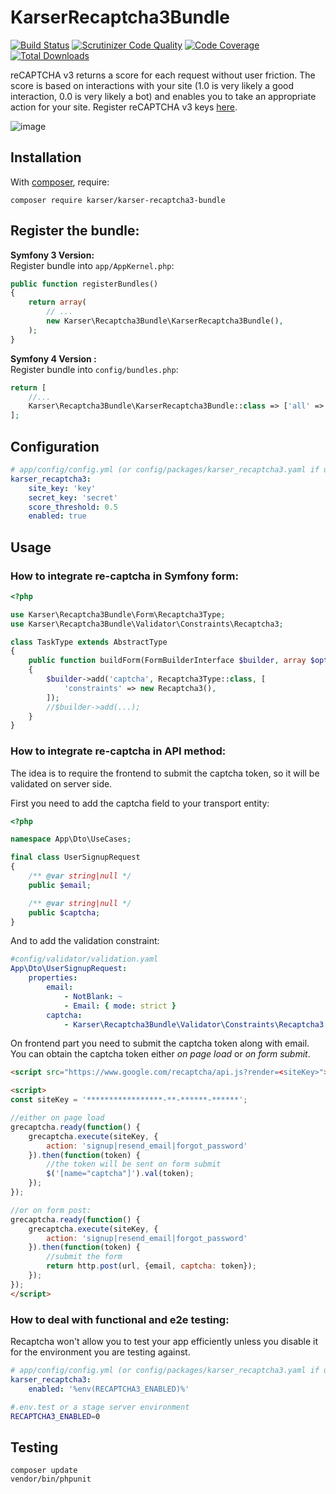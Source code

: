 KarserRecaptcha3Bundle
======================

[![Build Status](https://travis-ci.org/karser/KarserRecaptcha3Bundle.svg?branch=master)](https://travis-ci.org/karser/KarserRecaptcha3Bundle)
[![Scrutinizer Code Quality](https://scrutinizer-ci.com/g/karser/KarserRecaptcha3Bundle/badges/quality-score.png?b=master)](https://scrutinizer-ci.com/g/karser/KarserRecaptcha3Bundle/?branch=master)
[![Code Coverage](https://scrutinizer-ci.com/g/karser/KarserRecaptcha3Bundle/badges/coverage.png?b=master)](https://scrutinizer-ci.com/g/karser/KarserRecaptcha3Bundle/?branch=master)
[![Total Downloads](https://poser.pugx.org/karser/karser-recaptcha3-bundle/downloads)](https://packagist.org/packages/karser/karser-recaptcha3-bundle)

reCAPTCHA v3 returns a score for each request without user friction. 
The score is based on interactions with your site (1.0 is very likely a good interaction,
0.0 is very likely a bot) and enables you to
take an appropriate action for your site. Register reCAPTCHA v3 keys
[here](https://g.co/recaptcha/v3).

![image](https://user-images.githubusercontent.com/1675033/58698825-bbca8e00-83a4-11e9-9627-e3a2b1a6c074.png)


Installation
------------

With [composer](https://getcomposer.org), require:

`composer require karser/karser-recaptcha3-bundle`


Register the bundle: 
--------------------

**Symfony 3 Version:**  
Register bundle into `app/AppKernel.php`:

``` php
public function registerBundles()
{
    return array(
        // ...
        new Karser\Recaptcha3Bundle\KarserRecaptcha3Bundle(),
    );
}
```
**Symfony 4 Version :**   
Register bundle into `config/bundles.php`:
```php 
return [
    //...
    Karser\Recaptcha3Bundle\KarserRecaptcha3Bundle::class => ['all' => true],
];
```


Configuration
-------------

```yaml
# app/config/config.yml (or config/packages/karser_recaptcha3.yaml if using Symfony4)
karser_recaptcha3:
    site_key: 'key'
    secret_key: 'secret'
    score_threshold: 0.5
    enabled: true
```

Usage
-----

### How to integrate re-captcha in Symfony form:

```php
<?php

use Karser\Recaptcha3Bundle\Form\Recaptcha3Type;
use Karser\Recaptcha3Bundle\Validator\Constraints\Recaptcha3;

class TaskType extends AbstractType
{
    public function buildForm(FormBuilderInterface $builder, array $options)
    {
        $builder->add('captcha', Recaptcha3Type::class, [
            'constraints' => new Recaptcha3(),
        ]);
        //$builder->add(...);
    }
}
```

### How to integrate re-captcha in API method:

The idea is to require the frontend to submit the captcha token, so it will be validated on server side.

First you need to add the captcha field to your transport entity:
```php
<?php

namespace App\Dto\UseCases;

final class UserSignupRequest
{
    /** @var string|null */
    public $email;

    /** @var string|null */
    public $captcha;
}
```

And to add the validation constraint:

```yaml
#config/validator/validation.yaml
App\Dto\UserSignupRequest:
    properties:
        email:
            - NotBlank: ~
            - Email: { mode: strict }
        captcha:
            - Karser\Recaptcha3Bundle\Validator\Constraints\Recaptcha3: ~
```


On frontend part you need to submit the captcha token along with email.
You can obtain the captcha token either *on page load* or *on form submit*.

```html
<script src="https://www.google.com/recaptcha/api.js?render=<siteKey>"></script>

<script>
const siteKey = '*****************-**-******-******';

//either on page load
grecaptcha.ready(function() {
    grecaptcha.execute(siteKey, {
        action: 'signup|resend_email|forgot_password'
    }).then(function(token) {
        //the token will be sent on form submit
        $('[name="captcha"]').val(token);
    });
});

//or on form post:
grecaptcha.ready(function() {
    grecaptcha.execute(siteKey, {
        action: 'signup|resend_email|forgot_password'
    }).then(function(token) {
        //submit the form
        return http.post(url, {email, captcha: token});
    });
});
</script>
```

### How to deal with functional and e2e testing:

Recaptcha won't allow you to test your app efficiently unless you disable it for the environment you are testing against.

```yaml
# app/config/config.yml (or config/packages/karser_recaptcha3.yaml if using Symfony4)
karser_recaptcha3:
    enabled: '%env(RECAPTCHA3_ENABLED)%'
```

```bash
#.env.test or a stage server environment
RECAPTCHA3_ENABLED=0
```

Testing
-------

```
composer update
vendor/bin/phpunit
```
